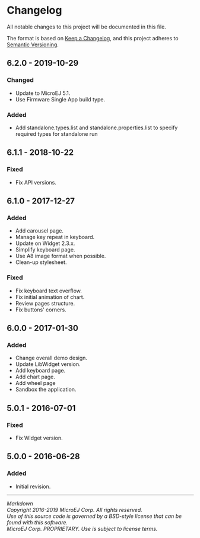 # Changelog

All notable changes to this project will be documented in this file.

The format is based on [Keep a Changelog](https://keepachangelog.com/en/1.0.0/),
and this project adheres to [Semantic Versioning](https://semver.org/spec/v2.0.0.html).

## 6.2.0 - 2019-10-29

### Changed

  - Update to MicroEJ 5.1.
  - Use Firmware Single App build type.
  
### Added

  - Add standalone.types.list and standalone.properties.list to specify required types for standalone run

## 6.1.1 - 2018-10-22

### Fixed

  - Fix API versions.

## 6.1.0 - 2017-12-27

### Added

  - Add carousel page.
  - Manage key repeat in keyboard.
  - Update on Widget 2.3.x.
  - Simplify keyboard page.
  - Use A8 image format when possible.
  - Clean-up stylesheet.
  
### Fixed

  - Fix keyboard text overflow.
  - Fix initial animation of chart.
  - Review pages structure.
  - Fix buttons' corners.

## 6.0.0 - 2017-01-30

### Added

  - Change overall demo design.
  - Update LibWidget version.
  - Add keyboard page.
  - Add chart page.
  - Add wheel page
  - Sandbox the application.

## 5.0.1 - 2016-07-01

### Fixed

  - Fix Widget version.

## 5.0.0 - 2016-06-28

### Added

  - Initial revision.
  
---  
_Markdown_   
_Copyright 2016-2019 MicroEJ Corp. All rights reserved._  
_Use of this source code is governed by a BSD-style license that can be found with this software._  
_MicroEJ Corp. PROPRIETARY. Use is subject to license terms._  